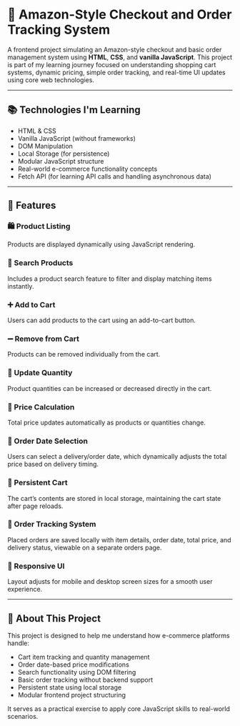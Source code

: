 # 🛒 Amazon-Style Checkout and Order Tracking System

A frontend project simulating an Amazon-style checkout and basic order management system using **HTML**, **CSS**, and **vanilla JavaScript**. This project is part of my learning journey focused on understanding shopping cart systems, dynamic pricing, simple order tracking, and real-time UI updates using core web technologies.

---

## 📚 Technologies I'm Learning

- HTML & CSS
- Vanilla JavaScript (without frameworks)
- DOM Manipulation
- Local Storage (for persistence)
- Modular JavaScript structure
- Real-world e-commerce functionality concepts
- Fetch API (for learning API calls and handling asynchronous data)

---

## 🚀 Features

### 🛍️ Product Listing  
Products are displayed dynamically using JavaScript rendering.

### 🔎 Search Products  
Includes a product search feature to filter and display matching items instantly.

### ➕ Add to Cart  
Users can add products to the cart using an add-to-cart button.

### ➖ Remove from Cart  
Products can be removed individually from the cart.

### 🔄 Update Quantity  
Product quantities can be increased or decreased directly in the cart.

### 💸 Price Calculation  
Total price updates automatically as products or quantities change.

### 📆 Order Date Selection  
Users can select a delivery/order date, which dynamically adjusts the total price based on delivery timing.

### 💾 Persistent Cart  
The cart’s contents are stored in local storage, maintaining the cart state after page reloads.

### 🚚 Order Tracking System  
Placed orders are saved locally with item details, order date, total price, and delivery status, viewable on a separate orders page.

### 📱 Responsive UI  
Layout adjusts for mobile and desktop screen sizes for a smooth user experience.

---

## 📖 About This Project

This project is designed to help me understand how e-commerce platforms handle:
- Cart item tracking and quantity management
- Order date-based price modifications
- Search functionality using DOM filtering
- Basic order tracking without backend support
- Persistent state using local storage
- Modular frontend project structuring

It serves as a practical exercise to apply core JavaScript skills to real-world scenarios.

